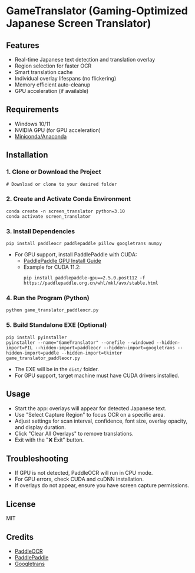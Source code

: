 # GameTranslator (Gaming-Optimized Japanese Screen Translator)

## Features
- Real-time Japanese text detection and translation overlay
- Region selection for faster OCR
- Smart translation cache
- Individual overlay lifespans (no flickering)
- Memory efficient auto-cleanup
- GPU acceleration (if available)

## Requirements
- Windows 10/11
- NVIDIA GPU (for GPU acceleration)
- [Miniconda/Anaconda](https://docs.conda.io/en/latest/miniconda.html)

## Installation

### 1. Clone or Download the Project
```
# Download or clone to your desired folder
```

### 2. Create and Activate Conda Environment
```
conda create -n screen_translator python=3.10
conda activate screen_translator
```

### 3. Install Dependencies
```
pip install paddleocr paddlepaddle pillow googletrans numpy
```
- For GPU support, install PaddlePaddle with CUDA:
  - [PaddlePaddle GPU Install Guide](https://www.paddlepaddle.org.cn/install/quick)
  - Example for CUDA 11.2:
    ```
    pip install paddlepaddle-gpu==2.5.0.post112 -f https://paddlepaddle.org.cn/whl/mkl/avx/stable.html
    ```

### 4. Run the Program (Python)
```
python game_translator_paddleocr.py
```

### 5. Build Standalone EXE (Optional)
```
pip install pyinstaller
pyinstaller --name="GameTranslator" --onefile --windowed --hidden-import=PIL --hidden-import=paddleocr --hidden-import=googletrans --hidden-import=paddle --hidden-import=tkinter game_translator_paddleocr.py
```
- The EXE will be in the `dist/` folder.
- For GPU support, target machine must have CUDA drivers installed.

## Usage
- Start the app: overlays will appear for detected Japanese text.
- Use "Select Capture Region" to focus OCR on a specific area.
- Adjust settings for scan interval, confidence, font size, overlay opacity, and display duration.
- Click "Clear All Overlays" to remove translations.
- Exit with the "❌ Exit" button.

## Troubleshooting
- If GPU is not detected, PaddleOCR will run in CPU mode.
- For GPU errors, check CUDA and cuDNN installation.
- If overlays do not appear, ensure you have screen capture permissions.

## License
MIT

## Credits
- [PaddleOCR](https://github.com/PaddlePaddle/PaddleOCR)
- [PaddlePaddle](https://github.com/PaddlePaddle/Paddle)
- [Googletrans](https://github.com/ssut/py-googletrans)
